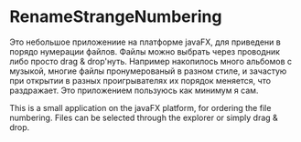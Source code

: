 # RenameStrangeNumbering

Это небольшое приложениие на платформе javaFX, для приведени в порядо нумерации файлов.
Файлы можно выбрать через проводник либо просто drag & drop'нуть.
Например накопилось много альбомов с музыкой, многие файлы пронумерованый в разном стиле, 
и зачастую при открытии в разных проигрывателях их порядок меняется, что раздражает.
Это приложением пользуюсь как минимум я сам.

This is a small application on the javaFX platform, for ordering the file numbering. 
Files can be selected through the explorer or simply drag & drop. 
